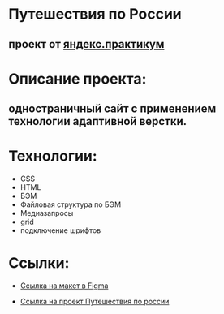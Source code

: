# __Путешествия по Pоссии__ 
## проект от [яндекс.практикум](https://practicum.yandex.ru/web/) ## 

# Описание проекта: 
## одностраничный сайт с применением технологии адаптивной верстки. ## 

# Технологии: #
* CSS
* HTML
* БЭМ
* Файловая структура по БЭМ 
* Медиазапросы
* grid 
* подключение шрифтов

# Ссылки: #
* [Ссылка на макет в Figma](https://www.figma.com/file/5S2WSbEFL6awjVWJ0NWL8Q/Sprint-3_-Russia-_-desktop-mobile?node-id=28503%3A0)

* [Ссылка на проект Путешествия по россии](https://topaxel.github.io/russian-travel/index.html)
















